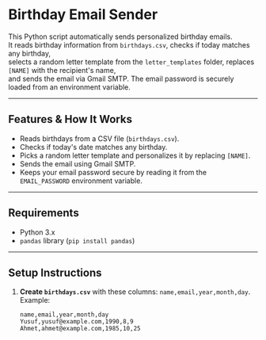 # Birthday Email Sender

This Python script automatically sends personalized birthday emails.  
It reads birthday information from `birthdays.csv`, checks if today matches any birthday,  
selects a random letter template from the `letter_templates` folder, replaces `[NAME]` with the recipient's name,  
and sends the email via Gmail SMTP. The email password is securely loaded from an environment variable.

---

## Features & How It Works

- Reads birthdays from a CSV file (`birthdays.csv`).
- Checks if today's date matches any birthday.
- Picks a random letter template and personalizes it by replacing `[NAME]`.
- Sends the email using Gmail SMTP.
- Keeps your email password secure by reading it from the `EMAIL_PASSWORD` environment variable.

---

## Requirements

- Python 3.x
- `pandas` library (`pip install pandas`)

---

## Setup Instructions

1. **Create `birthdays.csv`** with these columns: `name,email,year,month,day`.  
   Example:

   ```csv
   name,email,year,month,day
   Yusuf,yusuf@example.com,1990,8,9
   Ahmet,ahmet@example.com,1985,10,25
